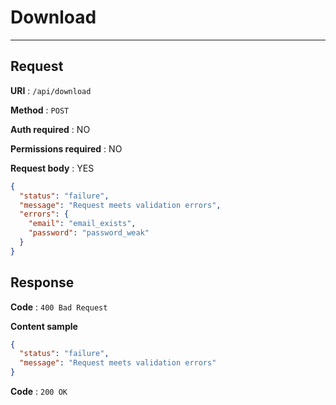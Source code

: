 # Download

****

## Request

**URI** : `/api/download`

**Method** : `POST`

**Auth required** : NO

**Permissions required** : NO

**Request body** : YES

```json
{
  "status": "failure",
  "message": "Request meets validation errors",
  "errors": {
    "email": "email_exists",
    "password": "password_weak"
  }
}
```

## Response

**Code** : `400 Bad Request`

**Content sample**

```json
{
  "status": "failure",
  "message": "Request meets validation errors"
}
```

**Code** : `200 OK`
